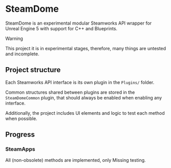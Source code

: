 # SteamDome
SteamDome is an experimental modular Steamworks API wrapper for Unreal Engine 5 with support for C++ and Blueprints.

> [!Warning]
> This project it is in experimental stages, therefore, many things are untested and incomplete.

## Project structure
Each Steamworks API interface is its own plugin in the `Plugins/` folder.

Common structures shared between plugins are stored in the `SteamDomeCommon` plugin,
that should always be enabled when enabling any interface.

Additionally, the project includes UI elements and logic to test each method when possible.

## Progress
### SteamApps
All (non-obsolete) methods are implemented, only Missing testing.

